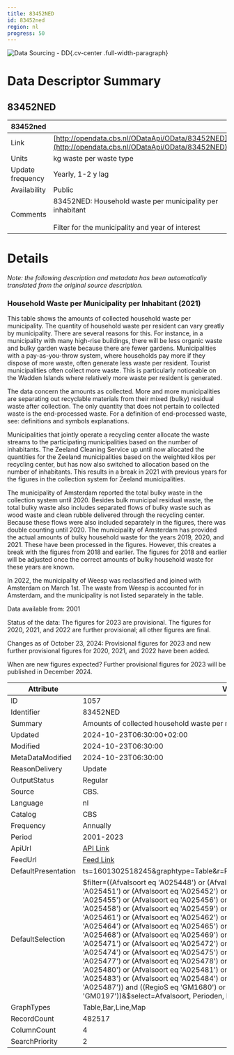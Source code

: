 ```yaml
---
title: 83452NED
id: 83452ned
region: nl
progress: 50
---
```


![Data Sourcing - DD](/images/data-sourcing-dd.jpg){.cv-center .full-width-paragraph}


# Data Descriptor Summary

## 83452NED

| 83452ned             |       |
| ---------------- | ------------------------------------------------------------- |
| Link             | [http://opendata.cbs.nl/ODataApi/OData/83452NED](http://opendata.cbs.nl/ODataApi/OData/83452NED)     |
| Units            | kg waste per waste type     |
| Update frequency | Yearly, 1-2 y lag    |
| Availability     | Public |
| Comments         | 83452NED: Household waste per municipality per inhabitant<br><br>Filter for the municipality and year of interest  |



# Details

*Note: the following description and metadata has been automatically translated from the original source description.*

### Household Waste per Municipality per Inhabitant (2021)

This table shows the amounts of collected household waste per municipality. The quantity of household waste per resident can vary greatly by municipality. There are several reasons for this. For instance, in a municipality with many high-rise buildings, there will be less organic waste and bulky garden waste because there are fewer gardens. Municipalities with a pay-as-you-throw system, where households pay more if they dispose of more waste, often generate less waste per resident. Tourist municipalities often collect more waste. This is particularly noticeable on the Wadden Islands where relatively more waste per resident is generated.

The data concern the amounts as collected. More and more municipalities are separating out recyclable materials from their mixed (bulky) residual waste after collection. The only quantity that does not pertain to collected waste is the end-processed waste. For a definition of end-processed waste, see: definitions and symbols explanations.

Municipalities that jointly operate a recycling center allocate the waste streams to the participating municipalities based on the number of inhabitants. The Zeeland Cleaning Service up until now allocated the quantities for the Zeeland municipalities based on the weighted kilos per recycling center, but has now also switched to allocation based on the number of inhabitants. This results in a break in 2021 with previous years for the figures in the collection system for Zeeland municipalities.

The municipality of Amsterdam reported the total bulky waste in the collection system until 2020. Besides bulk municipal residual waste, the total bulky waste also includes separated flows of bulky waste such as wood waste and clean rubble delivered through the recycling center. Because these flows were also included separately in the figures, there was double counting until 2020. The municipality of Amsterdam has provided the actual amounts of bulky household waste for the years 2019, 2020, and 2021. These have been processed in the figures. However, this creates a break with the figures from 2018 and earlier. The figures for 2018 and earlier will be adjusted once the correct amounts of bulky household waste for these years are known.

In 2022, the municipality of Weesp was reclassified and joined with Amsterdam on March 1st. The waste from Weesp is accounted for in Amsterdam, and the municipality is not listed separately in the table.

Data available from: 2001

Status of the data:
The figures for 2023 are provisional. The figures for 2020, 2021, and 2022 are further provisional; all other figures are final.

Changes as of October 23, 2024:
Provisional figures for 2023 and new further provisional figures for 2020, 2021, and 2022 have been added.

When are new figures expected?
Further provisional figures for 2023 will be published in December 2024.

| Attribute | Value |
|-----------|-------|
| ID | 1057 |
| Identifier | 83452NED |
| Summary | Amounts of collected household waste per municipality by type of waste. |
| Updated | 2024-10-23T06:30:00+02:00 |
| Modified | 2024-10-23T06:30:00 |
| MetaDataModified | 2024-10-23T06:30:00 |
| ReasonDelivery | Update |
| OutputStatus | Regular |
| Source | CBS. |
| Language | nl |
| Catalog | CBS |
| Frequency | Annually |
| Period | 2001-2023 |
| ApiUrl | [API Link](http://opendata.cbs.nl/ODataApi/OData/83452NED) |
| FeedUrl | [Feed Link](http://opendata.cbs.nl/ODataFeed/OData/83452NED) |
| DefaultPresentation | ts=1601302518245&graphtype=Table&r=RegioS,Afvalsoort&k=Topics,Perioden&_gu=GM |
| DefaultSelection | $filter=((Afvalsoort eq 'A025448') or (Afvalsoort eq 'A025450') or (Afvalsoort eq 'A025451') or (Afvalsoort eq 'A025452') or (Afvalsoort eq 'A025454') or (Afvalsoort eq 'A025455') or (Afvalsoort eq 'A025456') or (Afvalsoort eq 'A025457') or (Afvalsoort eq 'A025458') or (Afvalsoort eq 'A025459') or (Afvalsoort eq 'A025460') or (Afvalsoort eq 'A025461') or (Afvalsoort eq 'A025462') or (Afvalsoort eq 'A025463') or (Afvalsoort eq 'A025464') or (Afvalsoort eq 'A025465') or (Afvalsoort eq 'A025467') or (Afvalsoort eq 'A025468') or (Afvalsoort eq 'A025469') or (Afvalsoort eq 'A025470') or (Afvalsoort eq 'A025471') or (Afvalsoort eq 'A025472') or (Afvalsoort eq 'A025473') or (Afvalsoort eq 'A025474') or (Afvalsoort eq 'A025475') or (Afvalsoort eq 'A025476') or (Afvalsoort eq 'A025477') or (Afvalsoort eq 'A025478') or (Afvalsoort eq 'A025479') or (Afvalsoort eq 'A025480') or (Afvalsoort eq 'A025481') or (Afvalsoort eq 'A025482') or (Afvalsoort eq 'A025483') or (Afvalsoort eq 'A025484') or (Afvalsoort eq 'A025485') or (Afvalsoort eq 'A025487')) and ((RegioS eq 'GM1680') or (RegioS eq 'GM0358') or (RegioS eq 'GM0197'))&$select=Afvalsoort, Perioden, RegioS, HoeveelheidHuishoudelijkAfval_1 |
| GraphTypes | Table,Bar,Line,Map |
| RecordCount | 482517 |
| ColumnCount | 4 |
| SearchPriority | 2 |

